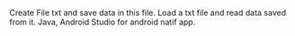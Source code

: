 Create File txt and save data in this file.
Load a txt file and read data saved from it.
Java, Android Studio for android natif app.
